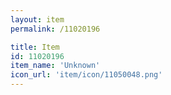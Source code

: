 ```yaml
---
layout: item
permalink: /11020196

title: Item
id: 11020196
item_name: 'Unknown'
icon_url: 'item/icon/11050048.png'
---
```

